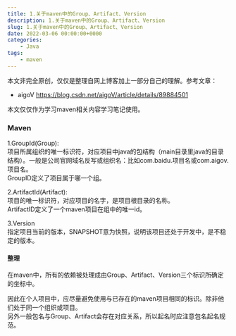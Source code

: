 ```yaml
---
title: 1.关于maven中的Group、Artifact、Version
description: 1.关于maven中的Group、Artifact、Version
slug: 1.关于maven中的Group、Artifact、Version
date: 2022-03-06 00:00:00+0000
categories:
    - Java
tags:
    - maven
---
```


本文非完全原创，仅仅是整理自网上博客加上一部分自己的理解。参考文章：  
* aigoV https://blog.csdn.net/aigoV/article/details/89884501

本文仅仅作为学习maven相关内容学习笔记使用。

### Maven
1.GroupId(Group):  
项目所属组织的唯一标识符，对应项目中java的包结构（main目录里java的目录结构）。一般是公司官网域名反写或组织名：比如com.baidu.项目名或com.aigov.项目名。  
GroupID定义了项目属于哪一个组。

2.ArtifactId(Artifact):  
项目的唯一标识符，对应项目的名字，是项目根目录的名称。  
ArtifactID定义了一个maven项目在组中的唯一id。

3.Version  
指定项目当前的版本，SNAPSHOT意为快照，说明该项目还处于开发中，是不稳定的版本。

#### 整理

在maven中，所有的依赖被处理成由Group、Artifact、Version三个标识所确定的坐标中。

因此在个人项目中，应尽量避免使用与已存在的maven项目相同的标识。除非他们处于同一个组织或项目。  
另外一般包名与Group、Artifact会存在对应关系，所以起名时应注意包名起名规范。  
